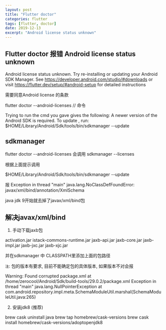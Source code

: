 ```yaml
---
layout: post
title: "Flutter doctor"
categories: flutter
tags: [flutter, doctor]
date: 2019-12-13
excerpt: "Android license status unknown"
---
```


## Flutter doctor 报错 Android license status unknown

  Android license status unknown.
  Try re-installing or updating your Android SDK Manager.
  See https://developer.android.com/studio/#downloads or visit https://flutter.dev/setup/#android-setup for
  detailed instructions

需要同意Android license 的条款

  flutter doctor --android-licenses // 命令
  
  Trying to run the cmd you gave gives the following: A newer version of the
  Android SDK is required. To update
  , run: $HOME/Library/Android/Sdk/tools/bin/sdkmanager --update

## sdkmanager

  flutter doctor --android-licenses 
  会调用 sdkmanager --licenses

  根据上面提示调用

  $HOME/Library/Android/Sdk/tools/bin/sdkmanager --update

报
  Exception in thread "main" java.lang.NoClassDefFoundError: javax/xml/bind/annotation/XmlSchema

java jdk 9开始就去掉了javax/xml/bind包

## 解决javax/xml/bind

1. 手动下载jaxb包

  activation.jar
  istack-commons-runtime.jar
  jaxb-api.jar
  jaxb-core.jar
  jaxb-impl.jar
  jaxb-jxc.jar
  jaxb-xjc.jar

并在sdkmanager 中 CLASSPATH里添加上面的包路径

`注`: 包的版本有要求, 目前不能确定包的具体版本, 如果版本不对会报
  
Warning: Found corrupted package.xml at /home/zerocool/Android/Sdk/build-tools/29.0.2/package.xml
Exception in thread "main" java.lang.NullPointerException
  at com.android.repository.impl.meta.SchemaModuleUtil.marshal(SchemaModuleUtil.java:265)

2. 安装jdk8 (推荐)

  brew cask uninstall java
  brew tap homebrew/cask-versions
  brew cask install homebrew/cask-versions/adoptopenjdk8


